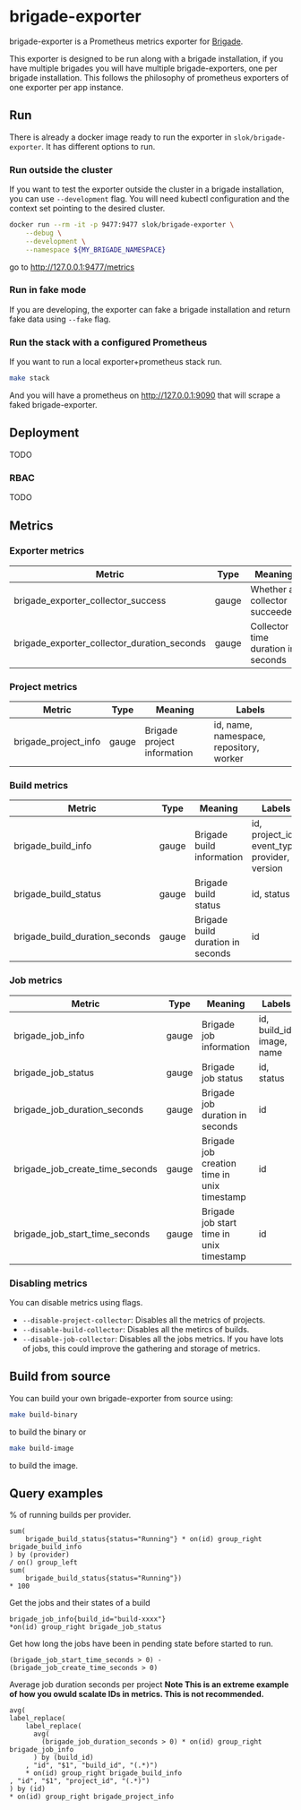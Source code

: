 # brigade-exporter

brigade-exporter is a Prometheus metrics exporter for [Brigade].

This exporter is designed to be run along with a brigade installation, if you have multiple brigades you will have multiple brigade-exporters, one per brigade installation. This follows the philosophy of prometheus exporters of one exporter per app instance.

## Run

There is already a docker image ready to run the exporter in `slok/brigade-exporter`. It has different options to run.

### Run outside the cluster

If you want to test the exporter outside the cluster in a brigade installation, you can use `--development` flag. You will need kubectl configuration and the context set pointing to the desired cluster.

```bash
docker run --rm -it -p 9477:9477 slok/brigade-exporter \
    --debug \
    --development \
    --namespace ${MY_BRIGADE_NAMESPACE}
```

go to http://127.0.0.1:9477/metrics

### Run in fake mode

If you are developing, the exporter can fake a brigade installation and return fake data using `--fake` flag.

### Run the stack with a configured Prometheus

If you want to run a local exporter+prometheus stack run.

```bash
make stack
```

And you will have a prometheus on http://127.0.0.1:9090 that will scrape a faked brigade-exporter.

## Deployment

TODO

### RBAC

TODO

## Metrics

### Exporter metrics

| Metric                                      | Type  | Meaning                            | Labels    |
| ------------------------------------------- | ----- | ---------------------------------- | --------- |
| brigade_exporter_collector_success          | gauge | Whether a collector succeeded      | collector |
| brigade_exporter_collector_duration_seconds | gauge | Collector time duration in seconds | collector |

### Project metrics

| Metric               | Type  | Meaning                     | Labels                                  |
| -------------------- | ----- | --------------------------- | --------------------------------------- |
| brigade_project_info | gauge | Brigade project information | id, name, namespace, repository, worker |

### Build metrics

| Metric                         | Type  | Meaning                           | Labels                                        |
| ------------------------------ | ----- | --------------------------------- | --------------------------------------------- |
| brigade_build_info             | gauge | Brigade build information         | id, project_id, event_type, provider, version |
| brigade_build_status           | gauge | Brigade build status              | id, status                                    |
| brigade_build_duration_seconds | gauge | Brigade build duration in seconds | id                                            |

### Job metrics

| Metric                          | Type  | Meaning                                     | Labels                    |
| ------------------------------- | ----- | ------------------------------------------- | ------------------------- |
| brigade_job_info                | gauge | Brigade job information                     | id, build_id, image, name |
| brigade_job_status              | gauge | Brigade job status                          | id, status                |
| brigade_job_duration_seconds    | gauge | Brigade job duration in seconds             | id                        |
| brigade_job_create_time_seconds | gauge | Brigade job creation time in unix timestamp | id                        |
| brigade_job_start_time_seconds  | gauge | Brigade job start time in unix timestamp    | id                        |

### Disabling metrics

You can disable metrics using flags.

- `--disable-project-collector`: Disables all the metrics of projects.
- `--disable-build-collector`: Disables all the metircs of builds.
- `--disable-job-collector`: Disables all the jobs metrics. If you have lots of jobs, this could improve the gathering and storage of metrics.

## Build from source

You can build your own brigade-exporter from source using:

```bash
make build-binary
```

to build the binary or

```bash
make build-image
```

to build the image.

## Query examples

% of running builds per provider.

```text
sum(
    brigade_build_status{status="Running"} * on(id) group_right brigade_build_info
) by (provider)
/ on() group_left
sum(
    brigade_build_status{status="Running"})
* 100
```

Get the jobs and their states of a build

```text
brigade_job_info{build_id="build-xxxx"}
*on(id) group_right brigade_job_status
```

Get how long the jobs have been in pending state before started to run.

```text
(brigade_job_start_time_seconds > 0) - (brigade_job_create_time_seconds > 0)
```

Average job duration seconds per project
**Note This is an extreme example of how you owuld scalate IDs in metrics. This is not recommended.**

```text
avg(
label_replace(
    label_replace(
      avg(
        (brigade_job_duration_seconds > 0) * on(id) group_right brigade_job_info
      ) by (build_id)
    , "id", "$1", "build_id", "(.*)")
    * on(id) group_right brigade_build_info
, "id", "$1", "project_id", "(.*)")
) by (id)
* on(id) group_right brigade_project_info
```

[brigade]: https://brigade.sh
